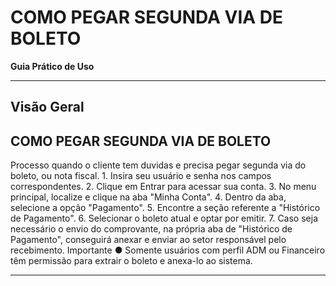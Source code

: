# COMO PEGAR SEGUNDA VIA DE BOLETO

**Guia Prático de Uso**

---

## Visão Geral

## COMO PEGAR SEGUNDA VIA DE BOLETO

Processo quando o cliente tem duvidas e precisa pegar segunda via do
boleto, ou nota fiscal.
   1.​ Insira seu usuário e senha nos campos correspondentes.
   2.​ Clique em Entrar para acessar sua conta.
   3.​ No menu principal, localize e clique na aba "Minha Conta".
   4.​ Dentro da aba, selecione a opção "Pagamento".
   5.​ Encontre a seção referente a "Histórico de Pagamento".
   6.​ Selecionar o boleto atual e optar por emitir.
   7.​ Caso seja necessário o envio do comprovante, na própria aba de "Histórico
de Pagamento", conseguirá anexar e enviar ao setor responsável pelo
recebimento.
Importante
   ●​ Somente usuários com perfil ADM ou Financeiro têm permissão para extrair
o boleto e anexa-lo ao sistema.

---


